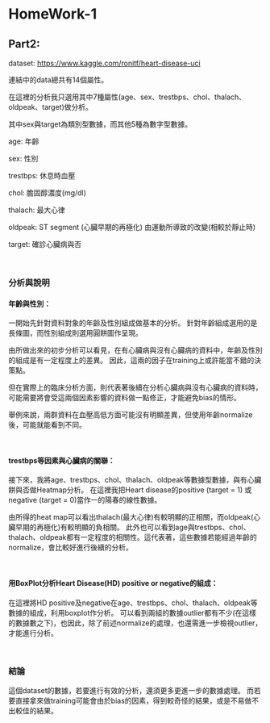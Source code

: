 # HomeWork-1

## Part2:

dataset: https://www.kaggle.com/ronitf/heart-disease-uci 

連結中的data總共有14個屬性。

在這裡的分析我只選用其中7種屬性(age、sex、trestbps、chol、thalach、oldpeak、target)做分析。

其中sex與target為類別型數據，而其他5種為數字型數據。

age: 年齡

sex: 性別

trestbps: 休息時血壓

chol: 膽固醇濃度(mg/dl)

thalach: 最大心律

oldpeak: ST segment (心臟早期的再極化) 由運動所導致的改變(相較於靜止時)

target: 確診心臟病與否

<br>

### 分析與說明
#### 年齡與性別：

一開始先針對資料對象的年齡及性別組成做基本的分析。
針對年齡組成選用的是長條圖，而性別組成則選用圓餅圖作呈現。

由所做出來的初步分析可以看見，在有心臟病與沒有心臟病的資料中，年齡及性別的組成是有一定程度上的差異。
因此，這兩的因子在training上或許能當不錯的決策點。

但在實際上的臨床分析方面，則代表著後續在分析心臟病與沒有心臟病的資料時，可能需要將會受這兩個因素影響的資料做一點修正，才能避免bias的情形。

舉例來說，兩群資料在血壓高低方面可能沒有明顯差異，但使用年齡normalize後，可能就能看到不同。

<br>

#### trestbps等因素與心臟病的關聯：

接下來，我將age、trestbps、chol、thalach、oldpeak等數據型數據，與有心臟餅與否做Heatmap分析。
在這裡我把Heart disease的positive (target = 1) 或 negative (target = 0)當作一的陽春的線性數據。

由所得的heat map可以看出thalach(最大心律)有較明顯的正相關，而oldpeak(心臟早期的再極化)有較明顯的負相關。
此外也可以看到age與trestbps、chol、thalach、oldpeak都有一定程度的相關性。這代表著，這些數據若能經過年齡的normalize，會比較好進行後續的分析。

<br>

#### 用BoxPlot分析Heart Disease(HD) positive or negative的組成：

在這裡將HD positive及negative在age、trestbps、chol、thalach、oldpeak等數據的組成，利用boxplot作分析。
可以看到兩組的數據outlier都有不少(在這樣的數據數之下)，也因此，除了前述normalize的處理，也還需進一步檢視outlier，才能進行分析。

<br>

### 結論

這個dataset的數據，若要進行有效的分析，還須更多更進一步的數據處理。
而若要直接拿來做training可能會由於bias的因素，得到較奇怪的結果，或是不易做不出較佳的結果。

